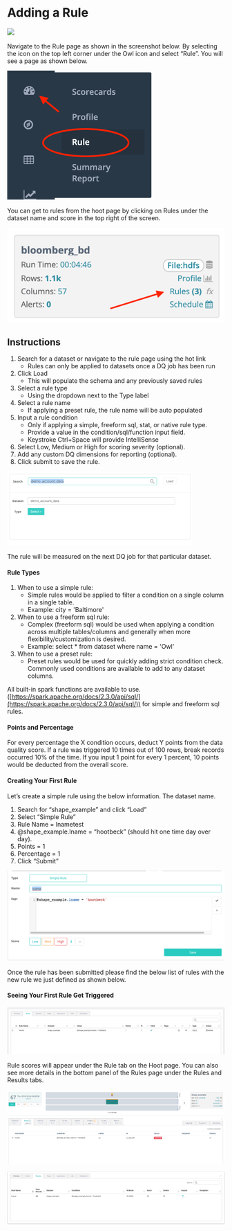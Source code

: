 # Adding a Rule

![](../../.gitbook/assets/rule\_.gif)

Navigate to the Rule page as shown in the screenshot below. By selecting the  icon on the top left corner under the Owl icon and select “Rule”. You will see a page as shown below.&#x20;

![](<../../.gitbook/assets/Screen Shot 2019-12-24 at 9.08.27 AM.png>)

You can get to rules from the hoot page by clicking on Rules under the dataset name and score in the top right of the screen.‌

![](<../../.gitbook/assets/Screen Shot 2019-12-24 at 9.07.59 AM.png>)

## &#x20;Instructions                                               &#x20;

1. Search for a dataset or navigate to the rule page using the hot link
   * Rules can only be applied to datasets once a DQ job has been run
2. Click Load&#x20;
   * This will populate the schema and any previously saved rules
3. Select a rule type&#x20;
   * Using the dropdown next to the Type label
4. Select a rule name&#x20;
   * If applying a preset rule, the rule name will be auto populated
5. Input a rule condition
   * Only if applying a simple, freeform sql, stat, or native rule type.
   * Provide a value in the condition/sql/function input field.&#x20;
   * Keystroke Ctrl+Space will provide IntelliSense
6. Select Low, Medium or High for scoring severity (optional).
7. Add any custom DQ dimensions for reporting (optional).
8. Click submit to save the rule.

![Search for a dataset and click Select next to the Type label](<../../.gitbook/assets/image (10) (5).png>)

‌The rule will be measured on the next DQ job for that particular dataset.‌

#### **Rule Types** <a href="#hruletypes" id="hruletypes"></a>

1. When to use a simple rule:
   * Simple rules would be applied to filter a condition on a single column in a single table.
   * Example: city = 'Baltimore'
2. When to use a freeform sql rule:
   * ​Complex (freeform sql) would be used when applying a condition across multiple tables/columns and generally when more flexibility/customization is desired.
   * ​Example: select \* from dataset where name = 'Owl'
3. When to use a preset rule:
   * Preset rules would be used for quickly adding strict condition check. Commonly used conditions are available to add to any dataset columns.‌

All built-in spark functions are available to use. ([https://spark.apache.org/docs/2.3.0/api/sql/](https://spark.apache.org/docs/2.3.0/api/sql/)) for simple and freeform sql rules.‌

#### **Points and Percentage** <a href="#hpointsandpercentage" id="hpointsandpercentage"></a>

For every percentage the X condition occurs, deduct Y points from the data quality score. If a rule was triggered 10 times out of 100 rows, break records occurred 10% of the time. If you input 1 point for every 1 percent, 10 points would be deducted from the overall score.‌

#### **Creating Your First Rule** <a href="#hcreatingyourfirstrule" id="hcreatingyourfirstrule"></a>

Let’s create a simple rule using the below information. The dataset name.

1. Search for “shape\_example” and click “Load”
2. Select “Simple Rule”
3. Rule Name = lnametest
4. @shape\_example.lname = “hootbeck” (should hit one time day over day).
5. Points = 1
6. Percentage = 1
7. Click “Submit”

![](<../../.gitbook/assets/Screen Shot 2019-09-04 at 1.32.15 PM.png>)

Once the rule has been submitted please find the below list of rules with the new rule we just defined as shown below.

#### **Seeing Your First Rule Get Triggered** <a href="#hseeingyourfirstrulegettriggered" id="hseeingyourfirstrulegettriggered"></a>

![](<../../.gitbook/assets/Screen Shot 2019-09-04 at 1.29.35 PM.png>)

Rule scores will appear under the Rule tab on the Hoot page. You can also see more details in the bottom panel of the Rules page under the Rules and Results tabs.

![Hoot page rule results](<../../.gitbook/assets/Screen Shot 2019-09-04 at 1.29.54 PM.png>)

![Rule page rule results (bottom panel)](<../../.gitbook/assets/Screen Shot 2019-09-04 at 1.30.07 PM.png>)



